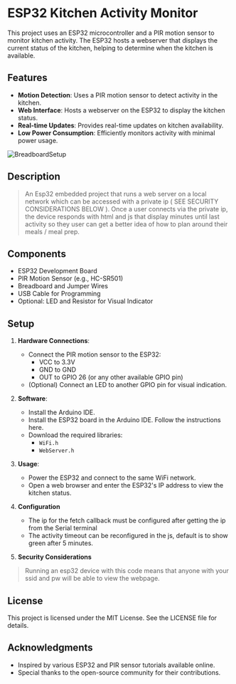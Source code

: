 # ESP32 Kitchen Activity Monitor

This project uses an ESP32 microcontroller and a PIR motion sensor to monitor kitchen activity. The ESP32 hosts a webserver that displays the current status of the kitchen, helping to determine when the kitchen is available.

## Features

- **Motion Detection**: Uses a PIR motion sensor to detect activity in the kitchen.
- **Web Interface**: Hosts a webserver on the ESP32 to display the kitchen status.
- **Real-time Updates**: Provides real-time updates on kitchen availability.
- **Low Power Consumption**: Efficiently monitors activity with minimal power usage.
  
![BreadboardSetup](https://github.com/user-attachments/assets/e859d1fb-047e-4650-be4f-ff6861486913)

## Description

> An Esp32 embedded project that runs a web server
> on a local network which can be accessed with a private ip ( SEE SECURITY CONSIDERATIONS BELOW ).
> Once a user connects via the private ip, the device responds with html and js
> that display minutes until last activity so they user can get a better idea
> of how to plan around their meals / meal prep. 


## Components

- ESP32 Development Board
- PIR Motion Sensor (e.g., HC-SR501)
- Breadboard and Jumper Wires
- USB Cable for Programming
- Optional: LED and Resistor for Visual Indicator

## Setup

1. **Hardware Connections**:
    - Connect the PIR motion sensor to the ESP32:
        - VCC to 3.3V
        - GND to GND
        - OUT to GPIO 26 (or any other available GPIO pin)
    - (Optional) Connect an LED to another GPIO pin for visual indication.

2. **Software**:
    - Install the Arduino IDE.
    - Install the ESP32 board in the Arduino IDE. Follow the instructions here.
    - Download the required libraries:
        - `WiFi.h`
        - `WebServer.h`

3. **Usage**:
    - Power the ESP32 and connect to the same WiFi network.
    - Open a web browser and enter the ESP32's IP address to view the kitchen status.

4. **Configuration**

    - The ip for the fetch callback must be configured after getting the ip from the Serial terminal
    - The activity timeout can be reconfigured in the js, default is to show green after 5 minutes.
5.  **Security Considerations**
>   Running an esp32 device with this code 
>   means that anyone with your ssid and pw 
>   will be able to view the webpage. 
>
## License

This project is licensed under the MIT License. See the LICENSE file for details.

## Acknowledgments

- Inspired by various ESP32 and PIR sensor tutorials available online.
- Special thanks to the open-source community for their contributions.
